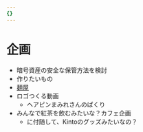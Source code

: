 ```yaml
---
{}
---
```

# 企画

- 暗号資産の安全な保管方法を検討
- 作りたいもの
- [麺屋](https://www.notion.so葵)
- ロゴつくる動画
    - ヘアピンまみれさんのぱくり
- みんなで紅茶を飲むみたいな？カフェ企画
    - に付随して、Kintoのグッズみたいなの？